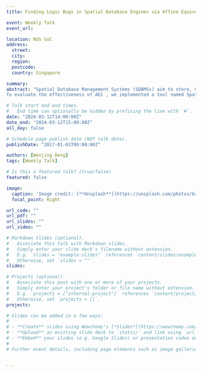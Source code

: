 ```yaml
---
title: Finding Logic Bugs in Spatial Database Engines via Affine Equivalent Inputs 

event: Weekly Talk
event_url: 

location: NUS SoC
address:
  street: 
  city: 
  region: 
  postcode:
  country: Singapore

summary: 
abstract: "Spatial Database Management Systems (SDBMSs) aim to store, manipulate, and retrieve spatial data spatial data. SDBMSs provide spatial data types, spatial indexing, and spatial join methods, which exist as the spatial extensions or spatial build-in features in famous DBMSs. These systems can be affected by logic bugs, the cause of returning incorrect results. A common key challenge to finding logic bugs is the so-called test oracle problem. Differential testing is a potential testing methodology that compares the results of multiple SDBMSs for a common input, and flags any discrepancy as a bug. However, differential testing is limited in overlooking bugs and false alarms in this setting. In this paper, we propose AEI (Affine Equivalent Inputs), a novel metamorphic testing approach to uncover unknown logic bugs in SDBMS.\n
To evaluate the effectiveness of AEI , we implemented a tool named Spatter (Spatial DBMSs Tester) on testing four famous SDBMSs. In total, it detected 34 real, previously unknown, unique bugs, of which 30 have been confirmed and 19 already fixed. Our work has been well-recognized by SDBMSs' developers and we believe that AEI can help solidify SDBMS due to its generality and effectiveness. "

# Talk start and end times.
#   End time can optionally be hidden by prefixing the line with `#`.
date: "2024-03-12T14:00:00Z"
date_end: "2024-03-12T15:00:00Z"
all_day: false

# Schedule page publish date (NOT talk date).
publishDate: "2017-01-01T00:00:00Z"

authors: [Wenjing Deng]
tags: [Weekly Talk]

# Is this a featured talk? (true/false)
featured: false

image:
  caption: 'Image credit: [**Unsplash**](https://unsplash.com/photos/bzdhc5b3Bxs)'
  focal_point: Right

url_code: ""
url_pdf: ""
url_slides: ""
url_video: ""

# Markdown Slides (optional).
#   Associate this talk with Markdown slides.
#   Simply enter your slide deck's filename without extension.
#   E.g. `slides = "example-slides"` references `content/slides/example-slides.md`.
#   Otherwise, set `slides = ""`.
slides:

# Projects (optional).
#   Associate this post with one or more of your projects.
#   Simply enter your project's folder or file name without extension.
#   E.g. `projects = ["internal-project"]` references `content/project/deep-learning/index.md`.
#   Otherwise, set `projects = []`.
projects:

# Slides can be added in a few ways:
# 
# - **Create** slides using Wowchemy's [*Slides*](https://wowchemy.com/docs/managing-content/#create-slides) feature and link using `slides` parameter in the front matter of the talk file
# - **Upload** an existing slide deck to `static/` and link using `url_slides` parameter in the front matter of the talk file
# - **Embed** your slides (e.g. Google Slides) or presentation video on this page using [shortcodes](https://wowchemy.com/docs/writing-markdown-latex/).
# 
# Further event details, including page elements such as image galleries, can be added to the body of this page.


---
```

